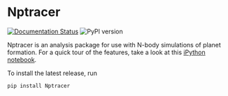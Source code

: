 # Nptracer
[![Documentation Status](https://readthedocs.org/projects/nptracer/badge/?version=latest)](https://nptracer.readthedocs.io/en/latest/?badge=latest) ![PyPI version](https://img.shields.io/pypi/v/nptracer.svg)

Nptracer is an analysis package for use with N-body simulations of planet formation. For a quick tour of the features, take a look at this [iPython notebook](https://github.com/spencerw/Nptracer/blob/development/tutorial.ipynb).

To install the latest release, run

```bash
pip install Nptracer
